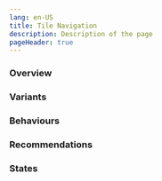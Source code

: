 ```yaml
---
lang: en-US
title: Tile Navigation
description: Description of the page
pageHeader: true
---
```


### Overview

### Variants

### Behaviours

### Recommendations


### States
